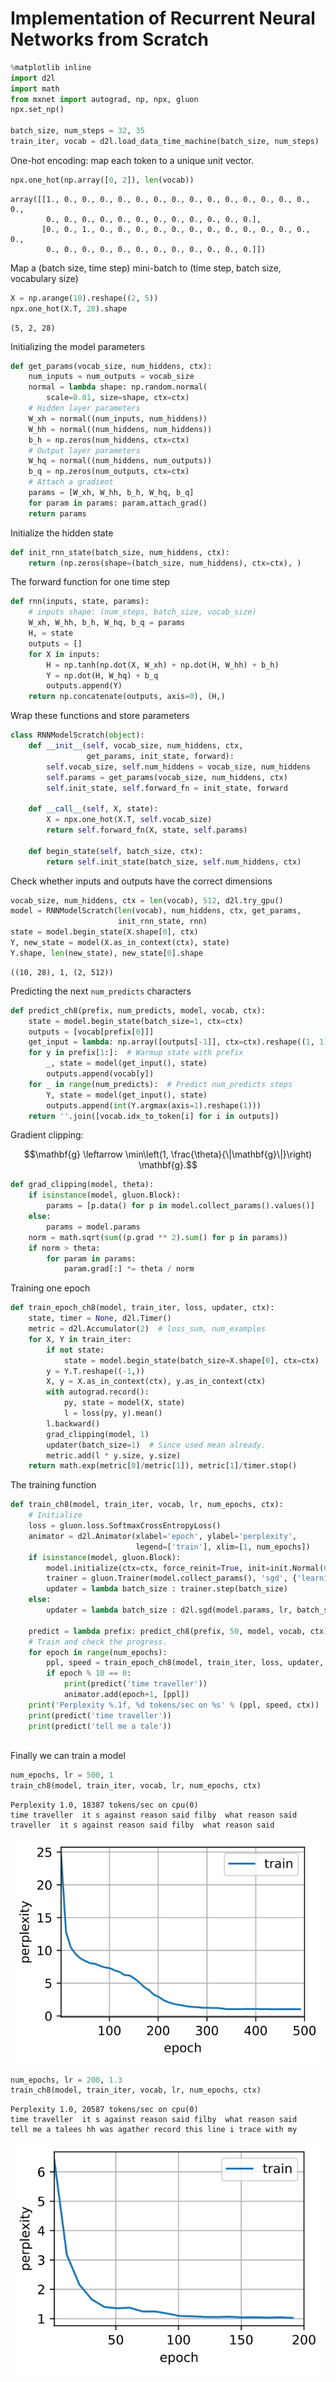 
# Implementation of Recurrent Neural Networks from Scratch


```python
%matplotlib inline
import d2l
import math
from mxnet import autograd, np, npx, gluon
npx.set_np()

batch_size, num_steps = 32, 35
train_iter, vocab = d2l.load_data_time_machine(batch_size, num_steps)
```

One-hot encoding: map each token to a unique unit vector. 


```python
npx.one_hot(np.array([0, 2]), len(vocab))
```




    array([[1., 0., 0., 0., 0., 0., 0., 0., 0., 0., 0., 0., 0., 0., 0., 0.,
            0., 0., 0., 0., 0., 0., 0., 0., 0., 0., 0., 0.],
           [0., 0., 1., 0., 0., 0., 0., 0., 0., 0., 0., 0., 0., 0., 0., 0.,
            0., 0., 0., 0., 0., 0., 0., 0., 0., 0., 0., 0.]])



Map a (batch size, time step) mini-batch to (time step, batch size, vocabulary size)


```python
X = np.arange(10).reshape((2, 5))
npx.one_hot(X.T, 28).shape
```




    (5, 2, 28)



Initializing the model parameters


```python
def get_params(vocab_size, num_hiddens, ctx):
    num_inputs = num_outputs = vocab_size
    normal = lambda shape: np.random.normal(
        scale=0.01, size=shape, ctx=ctx)
    # Hidden layer parameters
    W_xh = normal((num_inputs, num_hiddens))
    W_hh = normal((num_hiddens, num_hiddens))
    b_h = np.zeros(num_hiddens, ctx=ctx)
    # Output layer parameters
    W_hq = normal((num_hiddens, num_outputs))
    b_q = np.zeros(num_outputs, ctx=ctx)
    # Attach a gradient
    params = [W_xh, W_hh, b_h, W_hq, b_q]
    for param in params: param.attach_grad()
    return params
```

Initialize the hidden state


```python
def init_rnn_state(batch_size, num_hiddens, ctx):
    return (np.zeros(shape=(batch_size, num_hiddens), ctx=ctx), )
```

The forward function for one time step


```python
def rnn(inputs, state, params):
    # inputs shape: (num_steps, batch_size, vocab_size)
    W_xh, W_hh, b_h, W_hq, b_q = params
    H, = state
    outputs = []
    for X in inputs:
        H = np.tanh(np.dot(X, W_xh) + np.dot(H, W_hh) + b_h)
        Y = np.dot(H, W_hq) + b_q
        outputs.append(Y)
    return np.concatenate(outputs, axis=0), (H,)
```

Wrap these functions and store parameters


```python
class RNNModelScratch(object):
    def __init__(self, vocab_size, num_hiddens, ctx,
                 get_params, init_state, forward):
        self.vocab_size, self.num_hiddens = vocab_size, num_hiddens
        self.params = get_params(vocab_size, num_hiddens, ctx)
        self.init_state, self.forward_fn = init_state, forward

    def __call__(self, X, state):
        X = npx.one_hot(X.T, self.vocab_size)
        return self.forward_fn(X, state, self.params)

    def begin_state(self, batch_size, ctx):
        return self.init_state(batch_size, self.num_hiddens, ctx)
```

Check whether inputs and outputs have the correct dimensions


```python
vocab_size, num_hiddens, ctx = len(vocab), 512, d2l.try_gpu()
model = RNNModelScratch(len(vocab), num_hiddens, ctx, get_params,
                        init_rnn_state, rnn)
state = model.begin_state(X.shape[0], ctx)
Y, new_state = model(X.as_in_context(ctx), state)
Y.shape, len(new_state), new_state[0].shape
```




    ((10, 28), 1, (2, 512))



Predicting the next `num_predicts` characters


```python
def predict_ch8(prefix, num_predicts, model, vocab, ctx):
    state = model.begin_state(batch_size=1, ctx=ctx)
    outputs = [vocab[prefix[0]]]
    get_input = lambda: np.array([outputs[-1]], ctx=ctx).reshape((1, 1))
    for y in prefix[1:]:  # Warmup state with prefix
        _, state = model(get_input(), state)
        outputs.append(vocab[y])
    for _ in range(num_predicts):  # Predict num_predicts steps
        Y, state = model(get_input(), state)
        outputs.append(int(Y.argmax(axis=1).reshape(1)))
    return ''.join([vocab.idx_to_token[i] for i in outputs])
```

Gradient clipping:

$$\mathbf{g} \leftarrow \min\left(1, \frac{\theta}{\|\mathbf{g}\|}\right) \mathbf{g}.$$


```python
def grad_clipping(model, theta):
    if isinstance(model, gluon.Block):
        params = [p.data() for p in model.collect_params().values()]
    else:
        params = model.params
    norm = math.sqrt(sum((p.grad ** 2).sum() for p in params))
    if norm > theta:
        for param in params:
            param.grad[:] *= theta / norm
```

Training one epoch


```python
def train_epoch_ch8(model, train_iter, loss, updater, ctx):
    state, timer = None, d2l.Timer()
    metric = d2l.Accumulator(2)  # loss_sum, num_examples
    for X, Y in train_iter:
        if not state:
            state = model.begin_state(batch_size=X.shape[0], ctx=ctx)
        y = Y.T.reshape((-1,))
        X, y = X.as_in_context(ctx), y.as_in_context(ctx)
        with autograd.record():
            py, state = model(X, state)
            l = loss(py, y).mean()
        l.backward()
        grad_clipping(model, 1)
        updater(batch_size=1)  # Since used mean already.
        metric.add(l * y.size, y.size)
    return math.exp(metric[0]/metric[1]), metric[1]/timer.stop()
```

The training function


```python
def train_ch8(model, train_iter, vocab, lr, num_epochs, ctx):
    # Initialize
    loss = gluon.loss.SoftmaxCrossEntropyLoss()
    animator = d2l.Animator(xlabel='epoch', ylabel='perplexity',
                            legend=['train'], xlim=[1, num_epochs])
    if isinstance(model, gluon.Block):
        model.initialize(ctx=ctx, force_reinit=True, init=init.Normal(0.01))
        trainer = gluon.Trainer(model.collect_params(), 'sgd', {'learning_rate': lr})
        updater = lambda batch_size : trainer.step(batch_size)
    else:
        updater = lambda batch_size : d2l.sgd(model.params, lr, batch_size)

    predict = lambda prefix: predict_ch8(prefix, 50, model, vocab, ctx)
    # Train and check the progress.
    for epoch in range(num_epochs):
        ppl, speed = train_epoch_ch8(model, train_iter, loss, updater, ctx)
        if epoch % 10 == 0:
            print(predict('time traveller'))
            animator.add(epoch+1, [ppl])
    print('Perplexity %.1f, %d tokens/sec on %s' % (ppl, speed, ctx))
    print(predict('time traveller'))
    print(predict('tell me a tale'))
    
```

Finally we can train a model


```python
num_epochs, lr = 500, 1
train_ch8(model, train_iter, vocab, lr, num_epochs, ctx)
```

    Perplexity 1.0, 18387 tokens/sec on cpu(0)
    time traveller  it s against reason said filby  what reason said
    traveller  it s against reason said filby  what reason said



![svg](2-rnn-scratch_files/2-rnn-scratch_25_1.svg)



```python
num_epochs, lr = 200, 1.3
train_ch8(model, train_iter, vocab, lr, num_epochs, ctx)
```

    Perplexity 1.0, 20587 tokens/sec on cpu(0)
    time traveller  it s against reason said filby  what reason said
    tell me a talees hh was agather record this line i trace with my



![svg](2-rnn-scratch_files/2-rnn-scratch_26_1.svg)



```python

```
